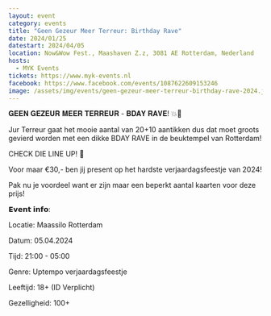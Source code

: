 ```yaml
---
layout: event
category: events
title: "Geen Gezeur Meer Terreur: Birthday Rave"
date: 2024/01/25
datestart: 2024/04/05
location: Now&Wow Fest., Maashaven Z.z, 3081 AE Rotterdam, Nederland
hosts:
  - MYK Events
tickets: https://www.myk-events.nl
facebook: https://www.facebook.com/events/1087622609153246
image: /assets/img/events/geen-gezeur-meer-terreur-birthday-rave-2024.jpg
---
```


𝐆𝐄𝐄𝐍 𝐆𝐄𝐙𝐄𝐔𝐑 𝐌𝐄𝐄𝐑 𝐓𝐄𝐑𝐑𝐄𝐔𝐑 - 𝐁𝐃𝐀𝐘 𝐑𝐀𝐕𝐄! 💥🎉

Jur Terreur gaat het mooie aantal van 20+10 aantikken dus dat moet groots gevierd worden met een dikke BDAY RAVE in de beuktempel van Rotterdam!

CHECK DIE LINE UP! 🤤

Voor maar €30,- ben jij present op het hardste verjaardagsfeestje van 2024!

Pak nu je voordeel want er zijn maar een beperkt aantal kaarten voor deze prijs!

𝗘𝘃𝗲𝗻𝘁 𝗶𝗻𝗳𝗼:

Locatie: Maassilo Rotterdam

Datum: 05.04.2024

Tijd: 21:00 - 05:00

Genre: Uptempo verjaardagsfeestje

Leeftijd: 18+ (ID Verplicht)

Gezelligheid: 100+
